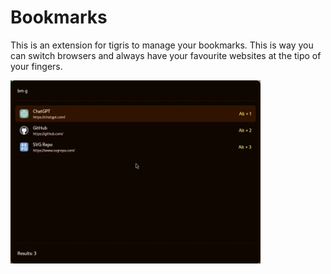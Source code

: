 # Bookmarks
This is an extension for tigris to manage your bookmarks. This is way you can switch browsers and always have your favourite websites at the tipo of your fingers.

<img src="preview.webp" width="400">